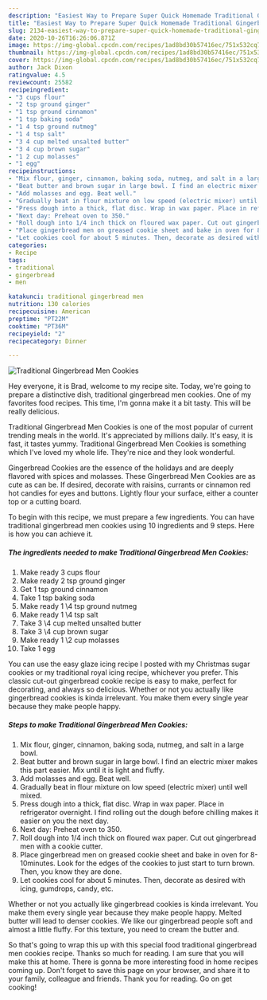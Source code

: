 ```yaml
---
description: "Easiest Way to Prepare Super Quick Homemade Traditional Gingerbread Men Cookies"
title: "Easiest Way to Prepare Super Quick Homemade Traditional Gingerbread Men Cookies"
slug: 2134-easiest-way-to-prepare-super-quick-homemade-traditional-gingerbread-men-cookies
date: 2020-10-26T16:26:06.871Z
image: https://img-global.cpcdn.com/recipes/1ad8bd30b57416ec/751x532cq70/traditional-gingerbread-men-cookies-recipe-main-photo.jpg
thumbnail: https://img-global.cpcdn.com/recipes/1ad8bd30b57416ec/751x532cq70/traditional-gingerbread-men-cookies-recipe-main-photo.jpg
cover: https://img-global.cpcdn.com/recipes/1ad8bd30b57416ec/751x532cq70/traditional-gingerbread-men-cookies-recipe-main-photo.jpg
author: Jack Dixon
ratingvalue: 4.5
reviewcount: 25582
recipeingredient:
- "3 cups flour"
- "2 tsp ground ginger"
- "1 tsp ground cinnamon"
- "1 tsp baking soda"
- "1 4 tsp ground nutmeg"
- "1 4 tsp salt"
- "3 4 cup melted unsalted butter"
- "3 4 cup brown sugar"
- "1 2 cup molasses"
- "1 egg"
recipeinstructions:
- "Mix flour, ginger, cinnamon, baking soda, nutmeg, and salt in a large bowl."
- "Beat butter and brown sugar in large bowl. I find an electric mixer makes this part easier. Mix until it is light and fluffy."
- "Add molasses and egg. Beat well."
- "Gradually beat in flour mixture on low speed (electric mixer) until well mixed."
- "Press dough into a thick, flat disc. Wrap in wax paper. Place in refrigerator overnight. I find rolling out the dough before chilling makes it easier on you the next day."
- "Next day: Preheat oven to 350."
- "Roll dough into 1/4 inch thick on floured wax paper. Cut out gingerbread men with a cookie cutter."
- "Place gingerbread men on greased cookie sheet and bake in oven for 8-10minutes. Look for the edges of the cookies to just start to turn brown. Then, you know they are done."
- "Let cookies cool for about 5 minutes. Then, decorate as desired with icing, gumdrops, candy, etc."
categories:
- Recipe
tags:
- traditional
- gingerbread
- men

katakunci: traditional gingerbread men 
nutrition: 130 calories
recipecuisine: American
preptime: "PT22M"
cooktime: "PT36M"
recipeyield: "2"
recipecategory: Dinner

---
```



![Traditional Gingerbread Men Cookies](https://img-global.cpcdn.com/recipes/1ad8bd30b57416ec/751x532cq70/traditional-gingerbread-men-cookies-recipe-main-photo.jpg)

Hey everyone, it is Brad, welcome to my recipe site. Today, we're going to prepare a distinctive dish, traditional gingerbread men cookies. One of my favorites food recipes. This time, I'm gonna make it a bit tasty. This will be really delicious.

Traditional Gingerbread Men Cookies is one of the most popular of current trending meals in the world. It's appreciated by millions daily. It's easy, it is fast, it tastes yummy. Traditional Gingerbread Men Cookies is something which I've loved my whole life. They're nice and they look wonderful.

Gingerbread Cookies are the essence of the holidays and are deeply flavored with spices and molasses. These Gingerbread Men Cookies are as cute as can be. If desired, decorate with raisins, currants or cinnamon red hot candies for eyes and buttons. Lightly flour your surface, either a counter top or a cutting board.


To begin with this recipe, we must prepare a few ingredients. You can have traditional gingerbread men cookies using 10 ingredients and 9 steps. Here is how you can achieve it.

<!--inarticleads1-->

##### The ingredients needed to make Traditional Gingerbread Men Cookies:

1. Make ready 3 cups flour
1. Make ready 2 tsp ground ginger
1. Get 1 tsp ground cinnamon
1. Take 1 tsp baking soda
1. Make ready 1 \4 tsp ground nutmeg
1. Make ready 1 \4 tsp salt
1. Take 3 \4 cup melted unsalted butter
1. Take 3 \4 cup brown sugar
1. Make ready 1 \2 cup molasses
1. Take 1 egg


You can use the easy glaze icing recipe I posted with my Christmas sugar cookies or my traditional royal icing recipe, whichever you prefer. This classic cut-out gingerbread cookie recipe is easy to make, perfect for decorating, and always so delicious. Whether or not you actually like gingerbread cookies is kinda irrelevant. You make them every single year because they make people happy. 

<!--inarticleads2-->

##### Steps to make Traditional Gingerbread Men Cookies:

1. Mix flour, ginger, cinnamon, baking soda, nutmeg, and salt in a large bowl.
1. Beat butter and brown sugar in large bowl. I find an electric mixer makes this part easier. Mix until it is light and fluffy.
1. Add molasses and egg. Beat well.
1. Gradually beat in flour mixture on low speed (electric mixer) until well mixed.
1. Press dough into a thick, flat disc. Wrap in wax paper. Place in refrigerator overnight. I find rolling out the dough before chilling makes it easier on you the next day.
1. Next day: Preheat oven to 350.
1. Roll dough into 1/4 inch thick on floured wax paper. Cut out gingerbread men with a cookie cutter.
1. Place gingerbread men on greased cookie sheet and bake in oven for 8-10minutes. Look for the edges of the cookies to just start to turn brown. Then, you know they are done.
1. Let cookies cool for about 5 minutes. Then, decorate as desired with icing, gumdrops, candy, etc.


Whether or not you actually like gingerbread cookies is kinda irrelevant. You make them every single year because they make people happy. Melted butter will lead to denser cookies. We like our gingerbread people soft and almost a little fluffy. For this texture, you need to cream the butter and. 

So that's going to wrap this up with this special food traditional gingerbread men cookies recipe. Thanks so much for reading. I am sure that you will make this at home. There is gonna be more interesting food in home recipes coming up. Don't forget to save this page on your browser, and share it to your family, colleague and friends. Thank you for reading. Go on get cooking!
